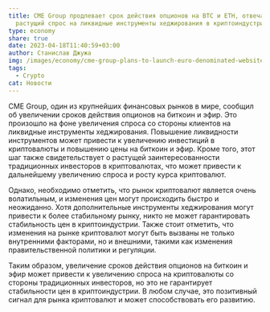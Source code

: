 ```yaml
---
title: CME Group продлевает срок действия опционов на BTC и ETH, отвечая на
  растущий спрос на ликвидные инструменты хеджирования в криптоиндустрии
type: economy
share: true
date: 2023-04-18T11:40:59+03:00
author: Станислав Джужа
img: /images/economy/cme-group-plans-to-launch-euro-denominated-website.jpg
tags:
  - Crypto
cat: Новости
---
```

CME Group, один из крупнейших финансовых рынков в мире, сообщил об увеличении сроков действия опционов на биткоин и эфир. Это произошло на фоне увеличения спроса со стороны клиентов на ликвидные инструменты хеджирования. Повышение ликвидности инструментов может привести к увеличению инвестиций в криптовалюты и повышению цены на биткоин и эфир. Кроме того, этот шаг также свидетельствует о растущей заинтересованности традиционных инвесторов в криптовалютах, что может привести к дальнейшему увеличению спроса и росту курса криптовалют.

Однако, необходимо отметить, что рынок криптовалют является очень волатильным, и изменения цен могут происходить быстро и неожиданно. Хотя дополнительные инструменты хеджирования могут привести к более стабильному рынку, никто не может гарантировать стабильность цен в криптоиндустрии. Также стоит отметить, что изменения на рынке криптовалют могут быть вызваны не только внутренними факторами, но и внешними, такими как изменения правительственной политики и регуляции.

Таким образом, увеличение сроков действия опционов на биткоин и эфир может привести к увеличению спроса на криптовалюты со стороны традиционных инвесторов, но это не гарантирует стабильности цен в криптоиндустрии. В любом случае, это позитивный сигнал для рынка криптовалют и может способствовать его развитию.